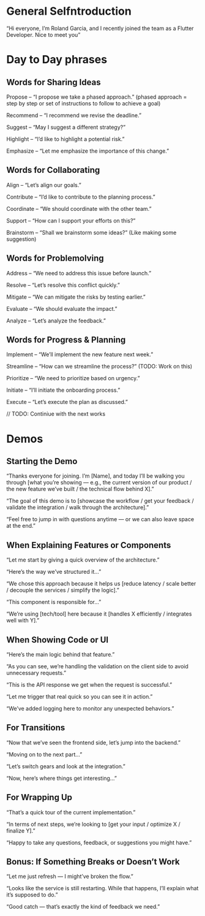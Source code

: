 # General Selfntroduction

“Hi everyone, I’m Roland Garcia, and I recently joined the team as a Flutter Developer. Nice to meet you”

# Day to Day phrases

## Words for Sharing Ideas

Propose – “I propose we take a phased approach.” (phased approach = step by step or set of instructions to follow to achieve a goal)

Recommend – “I recommend we revise the deadline.”

Suggest – “May I suggest a different strategy?”

Highlight – “I’d like to highlight a potential risk.”

Emphasize – “Let me emphasize the importance of this change.”

## Words for Collaborating

Align – “Let’s align our goals.”

Contribute – “I’d like to contribute to the planning process.”

Coordinate – “We should coordinate with the other team.”

Support – “How can I support your efforts on this?”

Brainstorm – “Shall we brainstorm some ideas?” (Like making some suggestion)

## Words for Problemolving

Address – “We need to address this issue before launch.”

Resolve – “Let’s resolve this conflict quickly.”

Mitigate – “We can mitigate the risks by testing earlier.”

Evaluate – “We should evaluate the impact.”

Analyze – “Let’s analyze the feedback.”

## Words for Progress & Planning

Implement – “We’ll implement the new feature next week.”

Streamline – “How can we streamline the process?” (TODO: Work on this)

Prioritize – “We need to prioritize based on urgency.”

Initiate – “I’ll initiate the onboarding process.”

Execute – “Let’s execute the plan as discussed.”

// TODO: Continiue with the next works

# Demos

## Starting the Demo

“Thanks everyone for joining. I’m [Name], and today I’ll be walking you through [what you’re showing — e.g., the current version of our product / the new feature we’ve built / the technical flow behind X].”

“The goal of this demo is to [showcase the workflow / get your feedback / validate the integration / walk through the architecture].”

“Feel free to jump in with questions anytime — or we can also leave space at the end.”

## When Explaining Features or Components

“Let me start by giving a quick overview of the architecture.”

“Here’s the way we’ve structured it...”

“We chose this approach because it helps us [reduce latency / scale better / decouple the services / simplify the logic].”

“This component is responsible for...”

“We’re using [tech/tool] here because it [handles X efficiently / integrates well with Y].”

## When Showing Code or UI

“Here’s the main logic behind that feature.”

“As you can see, we’re handling the validation on the client side to avoid unnecessary requests.”

“This is the API response we get when the request is successful.”

“Let me trigger that real quick so you can see it in action.”

“We’ve added logging here to monitor any unexpected behaviors.”

## For Transitions

“Now that we’ve seen the frontend side, let’s jump into the backend.”

“Moving on to the next part...”

“Let’s switch gears and look at the integration.”

“Now, here’s where things get interesting...”

## For Wrapping Up

“That’s a quick tour of the current implementation.”

“In terms of next steps, we’re looking to [get your input / optimize X / finalize Y].”

“Happy to take any questions, feedback, or suggestions you might have.”

## Bonus: If Something Breaks or Doesn’t Work

“Let me just refresh — I might’ve broken the flow.”

“Looks like the service is still restarting. While that happens, I’ll explain what it’s supposed to do.”

“Good catch — that’s exactly the kind of feedback we need.”

